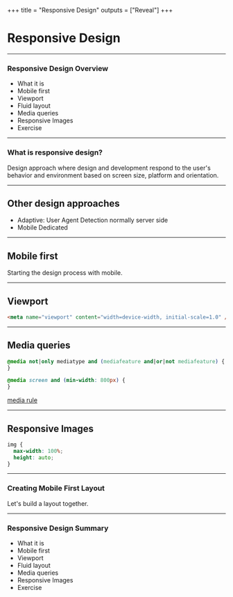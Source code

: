 +++
title = "Responsive Design"
outputs = ["Reveal"]
+++

# Responsive Design

---

### Responsive Design Overview

- What it is
- Mobile first
- Viewport
- Fluid layout
- Media queries
- Responsive Images
- Exercise

---

### What is responsive design?

Design approach where design and development respond to the user's behavior and environment based on screen size, platform and orientation.

---

## Other design approaches

- Adaptive: User Agent Detection normally server side
- Mobile Dedicated

---

## Mobile first

Starting the design process with mobile.

---

## Viewport

```html
<meta name="viewport" content="width=device-width, initial-scale=1.0" />
```

---

## Media queries

```css
@media not|only mediatype and (mediafeature and|or|not mediafeature) {
}
```

```css
@media screen and (min-width: 800px) {
}
```

[media rule](https://www.w3schools.com/cssref/css3_pr_mediaquery.asp)

---

## Responsive Images

```css
img {
  max-width: 100%;
  height: auto;
}
```

---

### Creating Mobile First Layout

Let's build a layout together.

---

### Responsive Design Summary

- What it is
- Mobile first
- Viewport
- Fluid layout
- Media queries
- Responsive Images
- Exercise
